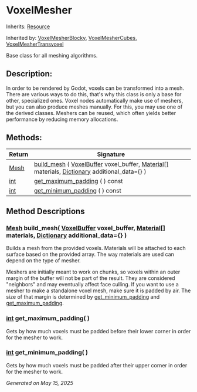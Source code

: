 # VoxelMesher

Inherits: [Resource](https://docs.godotengine.org/en/stable/classes/class_resource.html)

Inherited by: [VoxelMesherBlocky](VoxelMesherBlocky.md), [VoxelMesherCubes](VoxelMesherCubes.md), [VoxelMesherTransvoxel](VoxelMesherTransvoxel.md)

Base class for all meshing algorithms.

## Description:

In order to be rendered by Godot, voxels can be transformed into a mesh. There are various ways to do this, that's why this class is only a base for other, specialized ones. Voxel nodes automatically make use of meshers, but you can also produce meshes manually. For this, you may use one of the derived classes. Meshers can be reused, which often yields better performance by reducing memory allocations.

## Methods:


Return                                                                  | Signature
----------------------------------------------------------------------- | ---------------------------------------------------------------------------------------------------------------------------------------------------------------------------------------------------------------------------------------------------------------------------------
[Mesh](https://docs.godotengine.org/en/stable/classes/class_mesh.html)  | [build_mesh](#i_build_mesh) ( [VoxelBuffer](VoxelBuffer.md) voxel_buffer, [Material[]](https://docs.godotengine.org/en/stable/classes/class_material[].html) materials, [Dictionary](https://docs.godotengine.org/en/stable/classes/class_dictionary.html) additional_data={} )
[int](https://docs.godotengine.org/en/stable/classes/class_int.html)    | [get_maximum_padding](#i_get_maximum_padding) ( ) const
[int](https://docs.godotengine.org/en/stable/classes/class_int.html)    | [get_minimum_padding](#i_get_minimum_padding) ( ) const
<p></p>

## Method Descriptions

### [Mesh](https://docs.godotengine.org/en/stable/classes/class_mesh.html)<span id="i_build_mesh"></span> **build_mesh**( [VoxelBuffer](VoxelBuffer.md) voxel_buffer, [Material[]](https://docs.godotengine.org/en/stable/classes/class_material[].html) materials, [Dictionary](https://docs.godotengine.org/en/stable/classes/class_dictionary.html) additional_data={} )

Builds a mesh from the provided voxels. Materials will be attached to each surface based on the provided array. The way materials are used can depend on the type of mesher.

Meshers are initially meant to work on chunks, so voxels within an outer margin of the buffer will not be part of the result. They are considered "neighbors" and may eventually affect face culling. If you want to use a mesher to make a standalone voxel mesh, make sure it is padded by air. The size of that margin is determined by [get_minimum_padding](VoxelMesher.md#i_get_minimum_padding) and [get_maximum_padding](VoxelMesher.md#i_get_maximum_padding).

### [int](https://docs.godotengine.org/en/stable/classes/class_int.html)<span id="i_get_maximum_padding"></span> **get_maximum_padding**( )

Gets by how much voxels must be padded before their lower corner in order for the mesher to work.

### [int](https://docs.godotengine.org/en/stable/classes/class_int.html)<span id="i_get_minimum_padding"></span> **get_minimum_padding**( )

Gets by how much voxels must be padded after their upper corner in order for the mesher to work.

_Generated on May 15, 2025_
